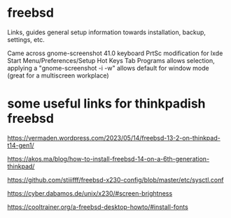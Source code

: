 # freebsd
Links, guides general setup information towards installation, backup, settings, etc.


Came across gnome-screenshot 41.0 keyboard PrtSc modification for lxde
Start Menu/Preferences/Setup Hot Keys 
Tab Programs allows selection, applying a
"gnome-screenshot -i -w"
allows default for window mode (great for a multiscreen workplace)

# some useful links for thinkpadish freebsd

https://vermaden.wordpress.com/2023/05/14/freebsd-13-2-on-thinkpad-t14-gen1/

https://akos.ma/blog/how-to-install-freebsd-14-on-a-6th-generation-thinkpad/

https://github.com/stiiifff/freebsd-x230-config/blob/master/etc/sysctl.conf

https://cyber.dabamos.de/unix/x230/#screen-brightness

https://cooltrainer.org/a-freebsd-desktop-howto/#install-fonts
